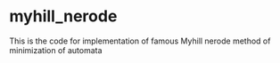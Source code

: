 # myhill_nerode
This is the code for implementation of famous Myhill nerode method of minimization of automata
